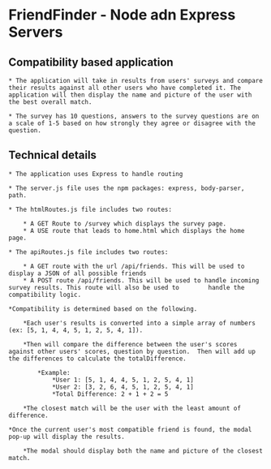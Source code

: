 # FriendFinder - Node adn Express Servers

## Compatibility based application

    * The application will take in results from users' surveys and compare their results against all other users who have completed it. The application will then display the name and picture of the user with the best overall match.

    * The survey has 10 questions, answers to the survey questions are on a scale of 1-5 based on how strongly they agree or disagree with the question.

## Technical details

    * The application uses Express to handle routing

    * The server.js file uses the npm packages: express, body-parser, path.

    * The htmlRoutes.js file includes two routes:

        * A GET Route to /survey which displays the survey page.
        * A USE route that leads to home.html which displays the home page.

    * The apiRoutes.js file includes two routes:

        * A GET route with the url /api/friends. This will be used to display a JSON of all possible friends
        * A POST route /api/friends. This will be used to handle incoming survey results. This route will also be used to        handle the compatibility logic.

    *Compatibility is determined based on the following.

        *Each user's results is converted into a simple array of numbers (ex: [5, 1, 4, 4, 5, 1, 2, 5, 4, 1]).

        *Then will compare the difference between the user's scores against other users' scores, question by question.  Then will add up the differences to calculate the totalDifference.  

            *Example:
                *User 1: [5, 1, 4, 4, 5, 1, 2, 5, 4, 1]
                *User 2: [3, 2, 6, 4, 5, 1, 2, 5, 4, 1]
                *Total Difference: 2 + 1 + 2 = 5
                
        *The closest match will be the user with the least amount of difference.

    *Once the current user's most compatible friend is found, the modal pop-up will display the results.

        *The modal should display both the name and picture of the closest match.